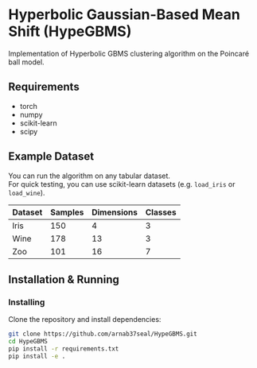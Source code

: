 # Hyperbolic Gaussian-Based Mean Shift (HypeGBMS)

Implementation of Hyperbolic GBMS clustering algorithm on the Poincaré ball model.

## Requirements
- torch
- numpy
- scikit-learn
- scipy

## Example Dataset
You can run the algorithm on any tabular dataset.  
For quick testing, you can use scikit-learn datasets (e.g. `load_iris` or `load_wine`).

| Dataset      | Samples | Dimensions | Classes |
|-------------|---------|-----------|---------|
| Iris        | 150     | 4         | 3       |
| Wine        | 178     | 13        | 3       |
| Zoo         | 101     | 16        | 7       |

## Installation & Running
### Installing
Clone the repository and install dependencies:

```bash
git clone https://github.com/arnab37seal/HypeGBMS.git
cd HypeGBMS
pip install -r requirements.txt
pip install -e .

